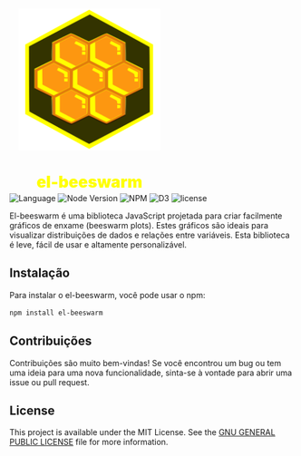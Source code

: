 <div style="display: flex;
            padding: 1rem;
            flex-direction: column;
            align-items: center;
            justify-content: center;
            height: 100vh;
            text-align: center;
            display: flex;
            flex-direction: column;
            align-items: center;
            justify-content: center;
            width: 250px;
            height: 250px;
            text-align: center;">
  <img src="assets/logo/colmeia.svg" alt="Logo da lib el-beeswarm">

  <h1 style="color:#ffff00;font-weight: 900;">el-beeswarm </h1>
</div>

![Language](https://badgen.net/badge/Language/JavaScript/yellow)
![Node Version](https://badgen.net/badge/node/>=v12.22.12/green)
![NPM](https://badgen.net/badge/npm/>@6.14.16/red)
![D3](https://badgen.net/badge/d3/v7.8.4/pink)
![license](https://badgen.net/npm/license/el-beeswarm)

El-beeswarm é uma biblioteca JavaScript projetada para criar facilmente gráficos de enxame (beeswarm plots). Estes gráficos são ideais para visualizar distribuições de dados e relações entre variáveis. Esta biblioteca é leve, fácil de usar e altamente personalizável.

## Instalação

Para instalar o el-beeswarm, você pode usar o npm:

```bash
npm install el-beeswarm
```

## Contribuições

Contribuições são muito bem-vindas! Se você encontrou um bug ou tem uma ideia para uma nova funcionalidade, sinta-se à vontade para abrir uma issue ou pull request.

## License

This project is available under the MIT License. See the [GNU GENERAL PUBLIC LICENSE](LICENSE) file for more information.
